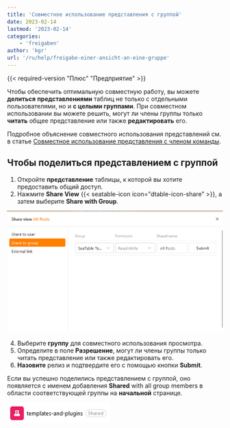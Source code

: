 ```yaml
---
title: 'Совместное использование представления с группой'
date: 2023-02-14
lastmod: '2023-02-14'
categories:
    - 'freigaben'
author: 'kgr'
url: '/ru/help/freigabe-einer-ansicht-an-eine-gruppe'
---
```


{{< required-version "Плюс" "Предприятие" >}}

Чтобы обеспечить оптимальную совместную работу, вы можете **делиться** **представлениями** таблиц не только с отдельными пользователями, но и **с целыми группами**. При совместном использовании вы можете решить, могут ли члены группы только **читать** общее представление или также **редактировать** его.

Подробное объяснение совместного использования представлений см. в статье [Совместное использование представления с членом команды](https://seatable.io/ru/docs/ansichtsfreigaben/freigabe-einer-ansicht-an-ein-teammitglied/).

## Чтобы поделиться представлением с группой

1. Откройте **представление** таблицы, к которой вы хотите предоставить общий доступ.
2. Нажмите **Share View** {{< seatable-icon icon="dtable-icon-share" >}}, а затем выберите **Share with Group**.

![Совместное использование представления с группой](images/Freigabe-einer-Ansicht-an-eine-Gruppe.png)

4. Выберите **группу** для совместного использования просмотра.
5. Определите в поле **Разрешение**, могут ли члены группы только читать представление или также редактировать его.
6. **Назовите** релиз и подтвердите его с помощью кнопки **Submit**.

Если вы успешно поделились представлением с группой, оно появляется с именем добавления **Shared** with all group members в области соответствующей группы на **начальной** странице.

![Раздельный просмотр в группе на главной странице](images/Geteilte-Ansicht-in-einer-Gruppe-auf-der-Startseite.png)
